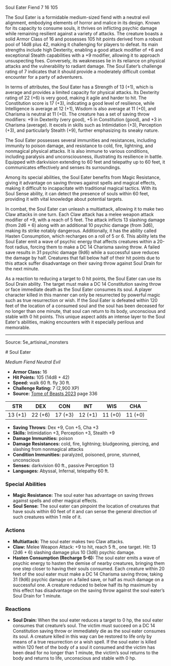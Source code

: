 <MonsterName/>Soul Eater</MonsterName>
<CreatureType/>Fiend</CreatureType>
<CR/>7</CR>
<AC/>16</AC>
<HP/>105</HP>
<summary>The Soul Eater is a formidable medium-sized fiend with a neutral evil alignment, embodying elements of horror and malice in its design. Known for its capacity to consume souls, it thrives on inflicting psychic damage while remaining resilient against a variety of attacks. The creature boasts a solid Armor Class of 16 and possesses 105 hit points derived from a robust pool of 14d8 plus 42, making it challenging for players to defeat. Its main strengths include high Dexterity, enabling a good attack modifier of +6 and exceptional Stealth capabilities with a +9 modifier, allowing it to approach unsuspecting foes. Conversely, its weaknesses lie in its reliance on physical attacks and the vulnerability to radiant damage. The Soul Eater’s challenge rating of 7 indicates that it should provide a moderately difficult combat encounter for a party of adventurers.</summary>

<detail>

In terms of attributes, the Soul Eater has a Strength of 13 (+1), which is average and provides a limited capacity for physical attacks. Its Dexterity rating of 22 (+6) is very good, making it agile and harder to hit. The Constitution score is 17 (+3), indicating a good level of resilience, while Intelligence is average at 12 (+1), Wisdom is also average at 11 (+0), and Charisma is neutral at 11 (+0). The creature has a set of saving throw modifiers: +9 in Dexterity (very good), +5 in Constitution (good), and +3 in Charisma (average). It excels in skills such as Intimidation (+3), Perception (+3), and particularly Stealth (+9), further emphasizing its sneaky nature.

The Soul Eater possesses several immunities and resistances, including immunity to poison damage, and resistance to cold, fire, lightning, and nonmagical physical attacks. It is also immune to various conditions, including paralysis and unconsciousness, illustrating its resilience in battle. Equipped with darkvision extending to 60 feet and telepathy up to 60 feet, it communicates effectively and senses its surroundings.

Among its special abilities, the Soul Eater benefits from Magic Resistance, giving it advantage on saving throws against spells and magical effects, making it difficult to incapacitate with traditional magical tactics. With its Soul Sense ability, it can detect the presence of souls within 60 feet, providing it with vital knowledge about potential targets.

In combat, the Soul Eater can unleash a multiattack, allowing it to make two Claw attacks in one turn. Each Claw attack has a melee weapon attack modifier of +9, with a reach of 5 feet. The attack inflicts 13 slashing damage (from 2d6 + 6) along with an additional 10 psychic damage (from 3d6), making its strike notably dangerous. Additionally, it has the ability called Hasten Consumption, which recharges on a roll of 5 or 6. This ability lets the Soul Eater emit a wave of psychic energy that affects creatures within a 20-foot radius, forcing them to make a DC 14 Charisma saving throw. A failed save results in 31 psychic damage (9d6) while a successful save reduces the damage by half. Creatures that fall below half of their hit points due to this attack suffer disadvantage on their saving throw against Soul Drain for the next minute.

As a reaction to reducing a target to 0 hit points, the Soul Eater can use its Soul Drain ability. The target must make a DC 14 Constitution saving throw or face immediate death as the Soul Eater consumes its soul. A player character killed in this manner can only be resurrected by powerful magic such as true resurrection or wish. If the Soul Eater is defeated within 120 feet of the location of a consumed soul and the soul has been deceased for no longer than one minute, that soul can return to its body, unconscious and stable with 0 hit points. This unique aspect adds an intense layer to the Soul Eater's abilities, making encounters with it especially perilous and memorable.</detail>



---

Source: 5e_artisinal_monsters

<statblock>
# Soul Eater

*Medium* *Fiend* *Neutral Evil*

- **Armor Class:** 16
- **Hit Points:** 105 (14d8 + 42)
- **Speed:** walk 60 ft. fly 30 ft.
- **Challenge Rating:** 7 (2,900 XP)
- **Source:** [Tome of Beasts 2023](https://koboldpress.com/kpstore/product/tome-of-beasts-1-2023-edition/) page 336

| STR | DEX | CON | INT | WIS | CHA |
| --- | --- | --- | --- | --- | --- |
| 13 (+1) | 22 (+6) | 17 (+3) | 12 (+1) | 11 (+0) | 11 (+0) |

- **Saving Throws**: Dex +9, Con +5, Cha +3
- **Skills:** Intimidation +3, Perception +3, Stealth +9
- **Damage Immunities:** poison
- **Damage Resistances:** cold, fire, lightning; bludgeoning, piercing, and slashing from nonmagical attacks
- **Condition Immunities:** paralyzed, poisoned, prone, stunned, unconscious
- **Senses:** darkvision 60 ft., passive Perception 13
- **Languages:** Abyssal, Infernal, telepathy 60 ft.

### Special Abilities

- **Magic Resistance:** The soul eater has advantage on saving throws against spells and other magical effects.
- **Soul Sense:** The soul eater can pinpoint the location of creatures that have souls within 60 feet of it and can sense the general direction of such creatures within 1 mile of it.

### Actions

- **Multiattack:** The soul eater makes two Claw attacks.
- **Claw:** Melee Weapon Attack: +9 to hit, reach 5 ft., one target. Hit: 13 (2d6 + 6) slashing damage plus 10 (3d6) psychic damage.
- **Hasten Consumption (Recharge 5–6):** The soul eater emits a wave of psychic energy to hasten the demise of nearby creatures, bringing them one step closer to having their souls consumed. Each creature within 20 feet of the soul eater must make a DC 14 Charisma saving throw, taking 31 (9d6) psychic damage on a failed save, or half as much damage on a successful one. A creature reduced to below half its hp maximum by this effect has disadvantage on the saving throw against the soul eater’s Soul Drain for 1 minute.

### Reactions

- **Soul Drain:** When the soul eater reduces a target to 0 hp, the soul eater consumes that creature’s soul. The victim must succeed on a DC 14 Constitution saving throw or immediately die as the soul eater consumes its soul. A creature killed in this way can be restored to life only by means of a true resurrection or a wish spell. If the soul eater is killed within 120 feet of the body of a soul it consumed and the victim has been dead for no longer than 1 minute, the victim’s soul returns to the body and returns to life, unconscious and stable with 0 hp.
</statblock>


